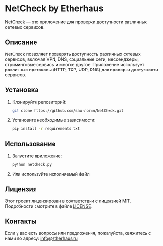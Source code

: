 # NetCheck by Etherhaus

NetCheck — это приложение для проверки доступности различных сетевых сервисов.

## Описание

NetCheck позволяет проверять доступность различных сетевых сервисов, включая VPN, DNS, социальные сети, мессенджеры, стриминговые сервисы и многое другое. Приложение использует различные протоколы (HTTP, TCP, UDP, DNS) для проверки доступности сервисов.

## Установка

1. Клонируйте репозиторий:
    ```bash
    git clone https://github.com/ваш-логин/NetCheck.git
    ```

2. Установите необходимые зависимости:
    ```bash
    pip install -r requirements.txt
    ```

## Использование

1. Запустите приложение:
    ```bash
    python netcheck.py
    ```

2. Или используйте исполняемый файл

## Лицензия

Этот проект лицензирован в соответствии с лицензией MIT. Подробности смотрите в файле [LICENSE](LICENSE).

## Контакты

Если у вас есть вопросы или предложения, пожалуйста, свяжитесь с нами по адресу: info@etherhaus.ru
